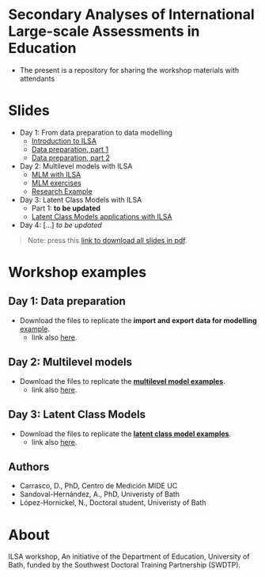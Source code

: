 
# Secondary Analyses of International Large-scale Assessments in Education

-   The present is a repository for sharing the workshop materials with
    attendants

# Slides

-   Day 1: From data preparation to data modelling
    -   [Introduction to
        ILSA](https://www.dropbox.com/s/b6jullktpr2k1ul/day_01_part_1_intro.pdf?dl=1)
    -   [Data preparation, part
        1](https://www.dropbox.com/s/errjks89w4flkeh/day_01_part_2_data_prep.pdf?dl=1)
    -   [Data preparation, part
        2](https://www.dropbox.com/s/xts1igppk6od75u/day_01_part_3_data_prep.pdf?dl=1)
-   Day 2: Multilevel models with ILSA
    -   [MLM with
        ILSA](https://www.dropbox.com/s/xpsu9jt6fx7z6w6/day_02_part_1_MLM_w_ILSA.pdf?dl=1)
    -   [MLM
        exercises](https://www.dropbox.com/s/6kba1j6t806trw6/day_02_part_2_ILSA_MLM_exercises.pdf?dl=1)
    -   [Research
        Example](https://www.dropbox.com/s/6uo1t5do1l4oaqo/day_02_part_3_mlm_paper_example.pdf?dl=1)
-   Day 3: Latent Class Models with ILSA
    -   Part 1: **to be updated**
    -   [Latent Class Models applications with
        ILSA](https://www.dropbox.com/s/h7aj6bujqhlg7wh/day_03_part_2_latent_classes.pdf?dl=1)
-   Day 4: \[…\] *to be updated*

> Note: press this [link to download all slides in
> pdf](https://www.dropbox.com/sh/hrajgyb6e31b6cr/AAC2C8fpxlrfQGI70Q9tycy4a?dl=1).

# Workshop examples

## Day 1: Data preparation

-   Download the files to replicate the **import and export data for
    modelling**
    [example](https://www.dropbox.com/sh/1kxfsumwf2dot07/AAAsOZpI0VghO40SBVPgrzhQa?dl=1).
    -   link also
        [here](https://www.dropbox.com/sh/1kxfsumwf2dot07/AAAsOZpI0VghO40SBVPgrzhQa?dl=1).

## Day 2: Multilevel models

-   Download the files to replicate the [**multilevel model
    examples**](https://www.dropbox.com/sh/3vl7vd85h4qr6ol/AACVtG9U2jRaFCXNir8ZHzVga?dl=1).
    -   link also
        [here](https://www.dropbox.com/sh/3vl7vd85h4qr6ol/AACVtG9U2jRaFCXNir8ZHzVga?dl=1).

## Day 3: Latent Class Models

-   Download the files to replicate the [**latent class model
    examples**](https://www.dropbox.com/sh/l5aaod0wb1l8c2h/AAB4fWG-IX3URFUJAbAKIlvVa?dl=1).
    -   link also
        [here](https://www.dropbox.com/sh/l5aaod0wb1l8c2h/AAB4fWG-IX3URFUJAbAKIlvVa?dl=1).

## Authors

-   Carrasco, D., PhD, Centro de Medición MIDE UC
-   Sandoval-Hernández, A., PhD, Univeristy of Bath
-   López-Hornickel, N., Doctoral student, Univeristy of Bath

# About

ILSA workshop, An initiative of the Department of Education, University
of Bath, funded by the Southwest Doctoral Training Partnership (SWDTP).
